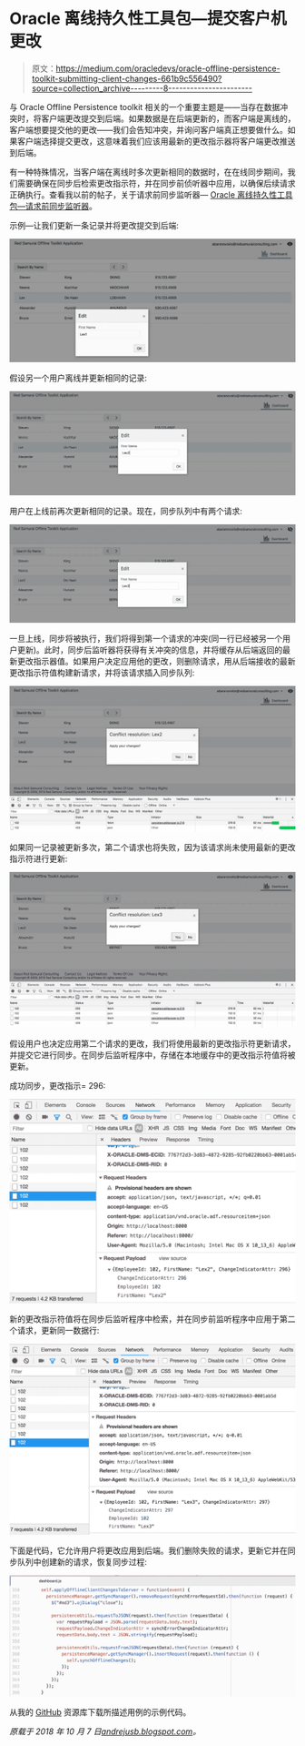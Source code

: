 # Oracle 离线持久性工具包—提交客户机更改

> 原文：<https://medium.com/oracledevs/oracle-offline-persistence-toolkit-submitting-client-changes-661b9c556490?source=collection_archive---------8----------------------->

与 Oracle Offline Persistence toolkit 相关的一个重要主题是——当存在数据冲突时，将客户端更改提交到后端。如果数据是在后端更新的，而客户端是离线的，客户端想要提交他的更改——我们会告知冲突，并询问客户端真正想要做什么。如果客户端选择提交更改，这意味着我们应该用最新的更改指示器将客户端更改推送到后端。

有一种特殊情况，当客户端在离线时多次更新相同的数据时，在在线同步期间，我们需要确保在同步后检索更改指示符，并在同步前侦听器中应用，以确保后续请求正确执行。查看我以前的帖子，关于请求前同步监听器— [Oracle 离线持久性工具包—请求前同步监听器](http://andrejusb.blogspot.com/2018/10/oracle-offline-persistence-toolkit.html)。

示例—让我们更新一条记录并将更改提交到后端:

![](img/38ad3a7b4ec052586192b34725166238.png)

假设另一个用户离线并更新相同的记录:

![](img/801c67b32958a62e56c1a4357c30705a.png)

用户在上线前再次更新相同的记录。现在，同步队列中有两个请求:

![](img/e76c314daf0683a76bc8a19db1fa3ce8.png)

一旦上线，同步将被执行，我们将得到第一个请求的冲突(同一行已经被另一个用户更新)。此时，同步后监听器将获得有关冲突的信息，并将缓存从后端返回的最新更改指示器值。如果用户决定应用他的更改，则删除请求，用从后端接收的最新更改指示符值构建新请求，并将该请求插入同步队列:

![](img/ac65fcf1988fbd372ac261a766cf2dc0.png)

如果同一记录被更新多次，第二个请求也将失败，因为该请求尚未使用最新的更改指示符进行更新:

![](img/b827c08ed6794b00c3c62dbafe43627b.png)

假设用户也决定应用第二个请求的更改，我们将使用最新的更改指示符更新请求，并提交它进行同步。在同步后监听程序中，存储在本地缓存中的更改指示符值将被更新。

成功同步，更改指示= 296:

![](img/4f19243add4d10aa348246893db27653.png)

新的更改指示符值将在同步后监听程序中检索，并在同步前监听程序中应用于第二个请求，更新同一数据行:

![](img/807d081747dbf451346305dd9ae3ee90.png)

下面是代码，它允许用户将更改应用到后端。我们删除失败的请求，更新它并在同步队列中创建新的请求，恢复同步过程:

![](img/730d1e82973bca2fea1c91051a14442f.png)

从我的 [GitHub](https://github.com/abaranovskis-redsamurai/persistencejetapp) 资源库下载所描述用例的示例代码。

*原载于 2018 年 10 月 7 日*[*andrejusb.blogspot.com*](https://andrejusb.blogspot.com/2018/10/oracle-offline-persistence-toolkit_7.html)*。*